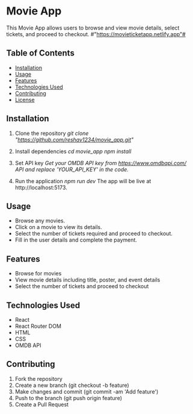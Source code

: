 # Movie App

This Movie App allows users to browse and view movie details, select tickets, and proceed to checkout.
#"https://movieticketapp.netlify.app"#

## Table of Contents

- [Installation](#installation)
- [Usage](#usage)
- [Features](#features)
- [Technologies Used](#technologies-used)
- [Contributing](#contributing)
- [License](#license)

## Installation

1. Clone the repository
*git clone "https://github.com/reshav1234/movie_app.git"*

2. Install dependencies
*cd movie_app*
*npm install*

3. Set API key
*Get your OMDB API key from https://www.omdbapi.com/ API and replace 'YOUR_API_KEY' in the code.*

4. Run the application 
*npm run dev*
The app will be live at http://localhost:5173.

## Usage

- Browse any movies.
- Click on a movie to view its details.
- Select the number of tickets required and proceed to checkout.
- Fill in the user details and complete the payment.

## Features

- Browse for movies
- View movie details including title, poster, and event details
- Select the number of tickets and proceed to checkout

## Technologies Used

- React
- React Router DOM
- HTML
- CSS
- OMDB API

## Contributing

1. Fork the repository
2. Create a new branch (git checkout -b feature)
3. Make changes and commit (git commit -am 'Add feature')
4. Push to the branch (git push origin feature)
5. Create a Pull Request


